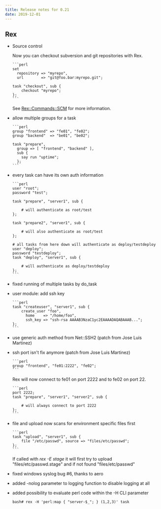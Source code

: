 ```yaml
---
title: Release notes for 0.21
date: 2019-12-01
---
```


## Rex

-   Source control

    Now you can checkout subversion and git repositories with Rex.

        ```perl
        set
          repository => "myrepo",
          url        => "git@foo.bar:myrepo.git";
        
        task "checkout", sub {
            checkout "myrepo";
        };
        ```

    See [Rex::Commands::SCM](https://metacpan.org/pod/Rex::Commands::SCM) for more information.

-   allow multiple groups for a task

        ```perl
        group "frontend" => "fe01", "fe02";
        group "backend"  => "be01", "be02";
        
        task "prepare",
          group => [ "frontend", "backend" ],
          sub {
            say run "uptime";
          };
        ```

-   every task can have its own auth information

        ```perl
        user "root";
        password "test";
        
        task "prepare", "server1", sub {
        
            # will authenticate as root/test
        };
        
        task "prepare2", "server1", sub {
        
            # will also authenticate as root/test
        };
        
        # all tasks from here down will authenticate as deploy/testdeploy
        user "deploy";
        password "testdeploy";
        task "deploy", "server1", sub {
        
            # will authenticate as deploy/testdeploy
        };
        ```

-   fixed running of multiple tasks by do\_task

-   user module: add ssh key

        ```perl
        task "createuser", "server1", sub {
            create_user "foo",
              home    => "/home/foo",
              ssh_key => "ssh-rsa AAAAB3NzaC1yc2EAAAADAQABAAAB...";
        };
        ```

-   use generic auth method from Net::SSH2 (patch from Jose Luis Martinez)

-   ssh port isn't fix anymore (patch from Jose Luis Martinez)

        ```perl
        group "frontend", "fe01:2222", "fe02";
        ```

    Rex will now connect to fe01 on port 2222 and to fe02 on port 22.

        ```perl
        port 2222;
        task "prepare", "server1", "server2", sub {
        
            # will always connect to port 2222
        };
        ```

-   file and upload now scans for environment specific files first

        ```perl
        task "upload", "server1", sub {
            file "/etc/passwd", source => "files/etc/passwd";
        };
        ```

    If called with *rex -E stage* it will first try to upload "files/etc/passwd.stage" and if not found "files/etc/passwd"

-   fixed windows syslog bug \#6, thanks to aero

-   added -nolog parameter to logging function to disable logging at all

-   added possibility to evaluate perl code within the -H CLI parameter

        bash# rex -H 'perl:map { "server-$_"; } (1,2,3)' task


